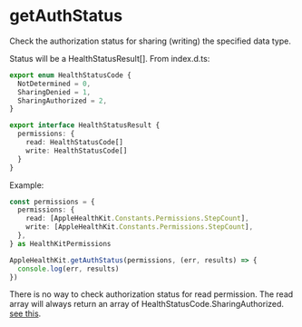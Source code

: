 # getAuthStatus

Check the authorization status for sharing (writing) the specified data type.

Status will be a HealthStatusResult[]. From index.d.ts:

```typescript
export enum HealthStatusCode {
  NotDetermined = 0,
  SharingDenied = 1,
  SharingAuthorized = 2,
}

export interface HealthStatusResult {
  permissions: {
    read: HealthStatusCode[]
    write: HealthStatusCode[]
  }
}
```

Example:

```typescript
const permissions = {
  permissions: {
    read: [AppleHealthKit.Constants.Permissions.StepCount],
    write: [AppleHealthKit.Constants.Permissions.StepCount],
  },
} as HealthKitPermissions

AppleHealthKit.getAuthStatus(permissions, (err, results) => {
  console.log(err, results)
})
```

There is no way to check authorization status for read permission. The read array will always return an array of HealthStatusCode.SharingAuthorized. [see this](https://developer.apple.com/documentation/healthkit/hkhealthstore/1614154-authorizationstatusfortype?language=objc).
